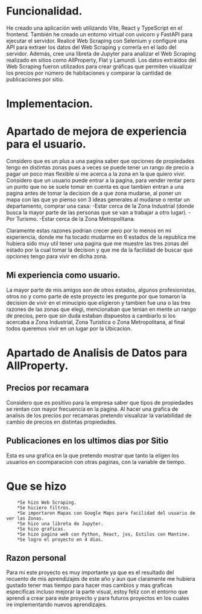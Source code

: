 # Funcionalidad.
He creado una aplicación web utilizando Vite, React y TypeScript en el frontend. También he creado un entorno virtual con uvicorn y FastAPI para ejecutar el servidor. Realicé Web Scraping con Selenium y configuré una API para extraer los datos del Web Scraping y correrla en el lado del servidor. Además, cree una libreta de Jupyter para analizar el Web Scraping realizado en sitios como AllProperty, Flat y Lamundi. Los datos extraídos del Web Scraping fueron utilizados para crear gráficas que permiten visualizar los precios por número de habitaciones y comparar la cantidad de publicaciones por sitio.

# Implementacion.
# Apartado de mejora de experiencia para el usuario.
Considero que es un plus a una pagina saber que opciones de propiedades tengo en distintas zonas pues a veces se puede tener un rango de precio a pagar un poco mas flexible si me acerca a la zona en la que quiero vivir.
Considero que un usuario puede entrar a la pagina, para vender
rentar pero un punto que no se suele tomar en cuenta es que 
tambien entran a una pagina antes de tomar la decision de a que zona
mudarse, al poner un mapa con las que yo pienso son 3 ideas generales al mudarse o rentar un departamento, comprar una casa:
-Estar cerca de la Zona Industrial (donde busca la mayor parte de las personas que se van a trabajar a otro lugar).
-Por Turismo.
-Estar cerca de la Zona Metropolitana.

Claramente estas razones podrian crecer pero por lo menos en mi experiencia, donde me ha tocado mudarme en 6 estados de la republica
me hubiera sido muy util tener una pagina que me muestre las tres zonas
del estado por la cual tomar la decision y que me da la facilidad de 
buscar que opciones tengo para vivir en dicha zona.

## Mi experiencia como usuario.
La mayor parte de mis amigos son de otros estados, algunos profesionistas, otros no y como parte de este proyecto les pregunte por que tomaron la decision de vivir en el minucipio que eligieron y tambien fue una o las tres razones de las zonas que elegi, mencionaban que tenian en mente un rango de precios, pero que sin duda estaban dispuestos a cambiarlo si los acercaba a Zona Industrial, Zona Turistica o Zona Metropolitana, al final todos queremos vivir en un lugar por la Ubicacion.

# Apartado de Analisis de Datos para AllProperty.
## Precios por recamara
Considero que es positivo para la empresa saber que tipos de propiedades se rentan con mayor frecuencia en la pagina.
Al hacer una grafica de analisis de los precios por recamaras
pretendo visualizar la variabilidad de cambio de precios en
distintas propiedades.

## Publicaciones en los ultimos dias por Sitio
Esta es una grafica en la que pretendo mostrar que tanto
la eligen los usuarios en coomparacion con otras paginas,
con la variable de tiempo.

# Que se hizo
        *Se hizo Web Scraping.
        *Se hiciero filtros.
        *Se importaron Mapas con Google Maps para facilidad del usuario de ver las Zonas.
        *Se hizo una libreta de Jupyter.
        *Se hizo graficas.
        *Se hizo pagina web con Python, React, jxs, Estilos con Mantine.
        *Se logro el proyecto en 4 dias.

## Razon personal
Para mi este proyecto es muy importante ya que es el resultado del recuento de mis aprendizajes de este año y aun que claramente me hubiera gustado tener mas tiempo para hacer mas cambios y mas graficas especificas incluso mejorar la parte visual, estoy feliz con el entorno que aprendi a crear para este proyecto y para futuros proyectos en los cuales ire implementando nuevos aprendizajes.
